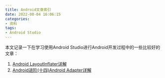 ```yaml
---
title: Android文章索引
date: 2022-08-04 16:06:15
categories:
- 资料
tags:
- Android Studio
---
```


本文记录一下在学习使用Android Studio进行Android开发过程中的一些比较好的文章：

<!--more-->

1. [Android LayoutInflater详解](https://developer.aliyun.com/article/293410)
2. [Android进阶(十四)Android Adapter详解](https://bbs.huaweicloud.com/blogs/233017)